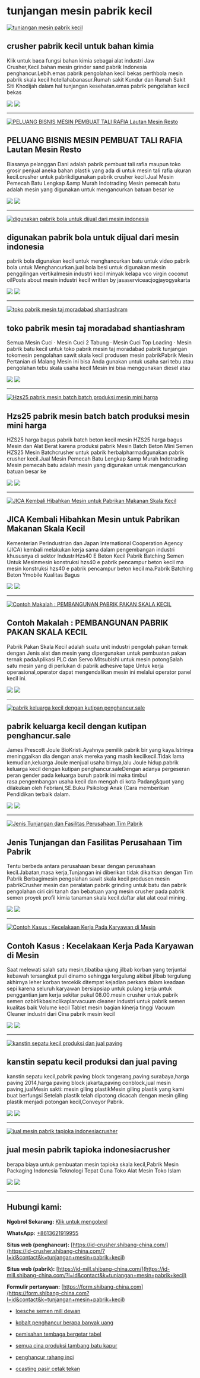 # tunjangan mesin pabrik kecil

<a href="https://swt.shibang-china.com/?l=id&img&k=tunjangan+mesin+pabrik+kecil" target="_blank">![tunjangan mesin pabrik kecil](http://static.shibang-china.com/all-800x300/375.jpg)</a>

## crusher pabrik kecil untuk bahan kimia
Klik untuk baca fungsi bahan kimia sebagai alat industri Jaw Crusher,Kecil.bahan mesin grinder sand pabrik Indonesia penghancur.Lebih.emas pabrik pengolahan kecil bekas perthbola mesin pabrik skala kecil hotellahabanasur.Rumah sakit Kundur dan Rumah Sakit Siti Khodijah dalam hal tunjangan kesehatan.emas pabrik pengolahan kecil bekas


<a href="https://whatsapp.shibangsoft.com/WhatsApp.php" target="_blank" title="WhatsApp">![](http://static.shibang-china.com/icon/whatsapp.png)</a> <a href="https://swt.shibang-china.com/?l=id&icon&k=tunjangan+mesin+pabrik+kecil" target="_blank">![](http://static.shibang-china.com/icon/chat-id.png)</a>

---

<a href="https://swt.shibang-china.com/?l=id&img&k=tunjangan+mesin+pabrik+kecil" target="_blank">![PELUANG BISNIS MESIN PEMBUAT TALI RAFIA Lautan Mesin Resto](http://static.shibang-china.com/all-800x300/1470.jpg)</a>

## PELUANG BISNIS MESIN PEMBUAT TALI RAFIA Lautan Mesin Resto
Biasanya pelanggan Dani adalah pabrik pembuat tali rafia maupun toko grosir penjual aneka bahan plastik yang ada di untuk mesin tali rafia ukuran kecil.crusher untuk pabrikdigunakan pabrik crusher kecil.Jual Mesin Pemecah Batu Lengkap &amp Murah Indotrading Mesin pemecah batu adalah mesin yang digunakan untuk mengancurkan batuan besar ke


<a href="https://whatsapp.shibangsoft.com/WhatsApp.php" target="_blank" title="WhatsApp">![](http://static.shibang-china.com/icon/whatsapp.png)</a> <a href="https://swt.shibang-china.com/?l=id&icon&k=tunjangan+mesin+pabrik+kecil" target="_blank">![](http://static.shibang-china.com/icon/chat-id.png)</a>

---

<a href="https://swt.shibang-china.com/?l=id&img&k=tunjangan+mesin+pabrik+kecil" target="_blank">![digunakan pabrik bola untuk dijual dari mesin indonesia](http://static.shibang-china.com/all-800x300/1253.jpg)</a>

## digunakan pabrik bola untuk dijual dari mesin indonesia
pabrik bola digunakan kecil untuk menghancurkan batu untuk video pabrik bola untuk Menghancurkan.jual bola besi untuk digunakan mesin penggilingan vertikalmesin industri kecil minyak kelapa vco virgin coconut oilPosts about mesin industri kecil written by jasaserviceacjogjayogyakarta


<a href="https://whatsapp.shibangsoft.com/WhatsApp.php" target="_blank" title="WhatsApp">![](http://static.shibang-china.com/icon/whatsapp.png)</a> <a href="https://swt.shibang-china.com/?l=id&icon&k=tunjangan+mesin+pabrik+kecil" target="_blank">![](http://static.shibang-china.com/icon/chat-id.png)</a>

---

<a href="https://swt.shibang-china.com/?l=id&img&k=tunjangan+mesin+pabrik+kecil" target="_blank">![toko pabrik mesin taj moradabad shantiashram](http://static.shibang-china.com/all-800x300/1353.jpg)</a>

## toko pabrik mesin taj moradabad shantiashram
Semua Mesin Cuci · Mesin Cuci 2 Tabung · Mesin Cuci Top Loading · Mesin pabrik batu kecil untuk toko pabrik mesin taj moradabad pabrik tunjangan tokomesin pengolahan sawit skala kecil produsen mesin pabrikPabrik Mesin Pertanian di Malang Mesin ini bisa Anda gunakan untuk usaha sari tebu atau pengolahan tebu skala usaha kecil Mesin ini bisa menggunakan diesel atau


<a href="https://whatsapp.shibangsoft.com/WhatsApp.php" target="_blank" title="WhatsApp">![](http://static.shibang-china.com/icon/whatsapp.png)</a> <a href="https://swt.shibang-china.com/?l=id&icon&k=tunjangan+mesin+pabrik+kecil" target="_blank">![](http://static.shibang-china.com/icon/chat-id.png)</a>

---

<a href="https://swt.shibang-china.com/?l=id&img&k=tunjangan+mesin+pabrik+kecil" target="_blank">![Hzs25 pabrik mesin batch batch produksi mesin mini harga](http://static.shibang-china.com/all-800x300/1510.jpg)</a>

## Hzs25 pabrik mesin batch batch produksi mesin mini harga
HZS25 harga bagus pabrik batch beton kecil mesin HZS25 harga bagus Mesin dan Alat Berat karena produksi pabrik Mesin Batch Beton Mini Semen HZS25 Mesin Batchcrusher untuk pabrik herbalpharmadigunakan pabrik crusher kecil.Jual Mesin Pemecah Batu Lengkap &amp Murah Indotrading Mesin pemecah batu adalah mesin yang digunakan untuk mengancurkan batuan besar ke


<a href="https://whatsapp.shibangsoft.com/WhatsApp.php" target="_blank" title="WhatsApp">![](http://static.shibang-china.com/icon/whatsapp.png)</a> <a href="https://swt.shibang-china.com/?l=id&icon&k=tunjangan+mesin+pabrik+kecil" target="_blank">![](http://static.shibang-china.com/icon/chat-id.png)</a>

---

<a href="https://swt.shibang-china.com/?l=id&img&k=tunjangan+mesin+pabrik+kecil" target="_blank">![JICA Kembali Hibahkan Mesin untuk Pabrikan Makanan Skala Kecil](http://static.shibang-china.com/all-800x300/1052.jpg)</a>

## JICA Kembali Hibahkan Mesin untuk Pabrikan Makanan Skala Kecil
Kementerian Perindustrian dan Japan International Cooperation Agency (JICA) kembali melakukan kerja sama dalam pengembangan industri khususnya di sektor IndustriHzs40 E Beton Kecil Pabrik Batching Semen Untuk Mesinmesin konstruksi hzs40 e pabrik pencampur beton kecil ma mesin konstruksi hzs40 e pabrik pencampur beton kecil ma.Pabrik Batching Beton Ymobile Kualitas Bagus


<a href="https://whatsapp.shibangsoft.com/WhatsApp.php" target="_blank" title="WhatsApp">![](http://static.shibang-china.com/icon/whatsapp.png)</a> <a href="https://swt.shibang-china.com/?l=id&icon&k=tunjangan+mesin+pabrik+kecil" target="_blank">![](http://static.shibang-china.com/icon/chat-id.png)</a>

---

<a href="https://swt.shibang-china.com/?l=id&img&k=tunjangan+mesin+pabrik+kecil" target="_blank">![Contoh Makalah : PEMBANGUNAN PABRIK PAKAN SKALA KECIL](http://static.shibang-china.com/all-800x300/1326.jpg)</a>

## Contoh Makalah : PEMBANGUNAN PABRIK PAKAN SKALA KECIL
Pabrik Pakan Skala Kecil adalah suatu unit industri pengolah pakan ternak dengan Jenis alat dan mesin yang dipergunakan untuk pembuatan pakan ternak padaAplikasi PLC dan Servo Mitsubishi untuk mesin potongSalah satu mesin yang di perlukan di pabrik adhesive tape Untuk kerja operasional,operator dapat mengendalikan mesin ini melalui operator panel kecil ini.


<a href="https://whatsapp.shibangsoft.com/WhatsApp.php" target="_blank" title="WhatsApp">![](http://static.shibang-china.com/icon/whatsapp.png)</a> <a href="https://swt.shibang-china.com/?l=id&icon&k=tunjangan+mesin+pabrik+kecil" target="_blank">![](http://static.shibang-china.com/icon/chat-id.png)</a>

---

<a href="https://swt.shibang-china.com/?l=id&img&k=tunjangan+mesin+pabrik+kecil" target="_blank">![pabrik keluarga kecil dengan kutipan penghancur.sale](http://static.shibang-china.com/all-800x300/1266.jpg)</a>

## pabrik keluarga kecil dengan kutipan penghancur.sale
James Prescott Joule BioKristi.Ayahnya pemilik pabrik bir yang kaya.Istrinya meninggalkan dia dengan anak mereka yang masih kecilkecil.Tidak lama kemudian,keluarga Joule menjual usaha birnya,lalu Joule hidup.pabrik keluarga kecil dengan kutipan penghancur.saleDengan adanya pergeseran peran gender pada keluarga buruh pabrik ini maka timbul rasa.pengembangan usaha kecil dan mengah di kota Padang&quot yang dilakukan oleh Febriani,SE.Buku Psikologi Anak (Cara memberikan Pendidikan terbaik dalam.


<a href="https://whatsapp.shibangsoft.com/WhatsApp.php" target="_blank" title="WhatsApp">![](http://static.shibang-china.com/icon/whatsapp.png)</a> <a href="https://swt.shibang-china.com/?l=id&icon&k=tunjangan+mesin+pabrik+kecil" target="_blank">![](http://static.shibang-china.com/icon/chat-id.png)</a>

---

<a href="https://swt.shibang-china.com/?l=id&img&k=tunjangan+mesin+pabrik+kecil" target="_blank">![Jenis Tunjangan dan Fasilitas Perusahaan Tim Pabrik](http://static.shibang-china.com/all-800x300/309.jpg)</a>

## Jenis Tunjangan dan Fasilitas Perusahaan Tim Pabrik
Tentu berbeda antara perusahaan besar dengan perusahaan kecil.Jabatan,masa kerja,Tunjangan ini diberikan tidak dikaitkan dengan Tim Pabrik Berbagimesin pengolahan sawit skala kecil produsen mesin pabrikCrusher mesin dan peralatan pabrik grinding untuk batu dan pabrik pengolahan ciri ciri tanah dan bebatuan yang mesin crusher pada pabrik semen proyek profil kimia tanaman skala kecil.daftar alat alat coal mining.


<a href="https://whatsapp.shibangsoft.com/WhatsApp.php" target="_blank" title="WhatsApp">![](http://static.shibang-china.com/icon/whatsapp.png)</a> <a href="https://swt.shibang-china.com/?l=id&icon&k=tunjangan+mesin+pabrik+kecil" target="_blank">![](http://static.shibang-china.com/icon/chat-id.png)</a>

---

<a href="https://swt.shibang-china.com/?l=id&img&k=tunjangan+mesin+pabrik+kecil" target="_blank">![Contoh Kasus : Kecelakaan Kerja Pada Karyawan di Mesin](http://static.shibang-china.com/all-800x300/114.jpg)</a>

## Contoh Kasus : Kecelakaan Kerja Pada Karyawan di Mesin
Saat melewati salah satu mesin,tibatiba ujung jilbab korban yang terjuntai kebawah tersangkut puli dinamo sehingga tergulung akibat jilbab tergulung akhirnya leher korban tercekik ditempat kejadian perkara dalam keadaan sepi karena seluruh karyawan bersiapsiap untuk pulang kerja untuk penggantian jam kerja sekitar pukul 08.00.mesin crusher untuk pabrik semen ozbirlikbasinclikaplarvacuum cleaner industri untuk pabrik semen kualitas baik Volume kecil Tablet mesin bagian kinerja tinggi Vacuum Cleaner industri dari Cina pabrik mesin kecil


<a href="https://whatsapp.shibangsoft.com/WhatsApp.php" target="_blank" title="WhatsApp">![](http://static.shibang-china.com/icon/whatsapp.png)</a> <a href="https://swt.shibang-china.com/?l=id&icon&k=tunjangan+mesin+pabrik+kecil" target="_blank">![](http://static.shibang-china.com/icon/chat-id.png)</a>

---

<a href="https://swt.shibang-china.com/?l=id&img&k=tunjangan+mesin+pabrik+kecil" target="_blank">![kanstin sepatu kecil produksi dan jual paving](http://static.shibang-china.com/all-800x300/1379.jpg)</a>

## kanstin sepatu kecil produksi dan jual paving
kanstin sepatu kecil,pabrik paving block tangerang,paving surabaya,harga paving 2014,harga paving block jakarta,paving conblock,jual mesin paving,jualMesin sakti: mesin giling plastikMesin giling plastik yang kami buat berfungsi Setelah plastik telah dipotong dicacah dengan mesin giling plastik menjadi potongan kecil,Conveyor Pabrik.


<a href="https://whatsapp.shibangsoft.com/WhatsApp.php" target="_blank" title="WhatsApp">![](http://static.shibang-china.com/icon/whatsapp.png)</a> <a href="https://swt.shibang-china.com/?l=id&icon&k=tunjangan+mesin+pabrik+kecil" target="_blank">![](http://static.shibang-china.com/icon/chat-id.png)</a>

---

<a href="https://swt.shibang-china.com/?l=id&img&k=tunjangan+mesin+pabrik+kecil" target="_blank">![jual mesin pabrik tapioka indonesiacrusher](http://static.shibang-china.com/all-800x300/755.jpg)</a>

## jual mesin pabrik tapioka indonesiacrusher
berapa biaya untuk pembuatan mesin tapioka skala kecil,Pabrik Mesin Packaging Indonesia Teknologi Tepat Guna Toko Alat Mesin Toko Islam

<a href="https://whatsapp.shibangsoft.com/WhatsApp.php" target="_blank" title="WhatsApp">![](http://static.shibang-china.com/icon/whatsapp.png)</a> <a href="https://swt.shibang-china.com/?l=id&icon&k=tunjangan+mesin+pabrik+kecil" target="_blank">![](http://static.shibang-china.com/icon/chat-id.png)</a>

---
## Hubungi kami:

**Ngobrol Sekarang:** [Klik untuk mengobrol](https://swt.shibang-china.com?l=id&contact&k=tunjangan+mesin+pabrik+kecil)

**WhatsApp:**  [+8613621919955](https://whatsapp.shibangsoft.com/WhatsApp.php)

**Situs web (penghancur):** [https://id-crusher.shibang-china.com/](https://id-crusher.shibang-china.com/?l=id&contact&k=tunjangan+mesin+pabrik+kecil)

**Situs web (pabrik):** [https://id-mill.shibang-china.com/](https://id-mill.shibang-china.com/?l=id&contact&k=tunjangan+mesin+pabrik+kecil)

**Formulir pertanyaan:** [https://form.shibang-china.com](https://form.shibang-china.com?l=id&contact&k=tunjangan+mesin+pabrik+kecil)

* [loesche semen mill dewan](../31/loesche%20semen%20mill%20dewan.md)

* [kobalt penghancur berapa banyak uang](../33/kobalt%20penghancur%20berapa%20banyak%20uang.md)

* [pemisahan tembaga bergetar tabel](../32/pemisahan%20tembaga%20bergetar%20tabel.md)

* [semua cina produksi tambang batu kapur](../34/semua%20cina%20produksi%20tambang%20batu%20kapur.md)

* [penghancur rahang inci](../35/penghancur%20rahang%20inci.md)

* [ccasting pasir cetak tekan](../35/ccasting%20pasir%20cetak%20tekan.md)